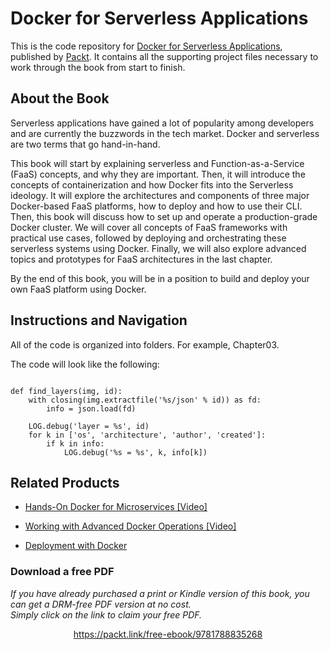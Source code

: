 # Docker for Serverless Applications
This is the code repository for [Docker for Serverless Applications](https://www.packtpub.com/virtualization-and-cloud/docker-serverless-applications?utm_source=github&utm_medium=repository&utm_campaign=9781788835268), published by [Packt](https://www.packtpub.com/?utm_source=github). It contains all the supporting project files necessary to work through the book from start to finish.
## About the Book
Serverless applications have gained a lot of popularity among developers and are currently the buzzwords in the tech market. Docker and serverless are two terms that go hand-in-hand.

This book will start by explaining serverless and Function-as-a-Service (FaaS) concepts, and why they are important. Then, it will introduce the concepts of containerization and how Docker fits into the Serverless ideology. It will explore the architectures and components of three major Docker-based FaaS platforms, how to deploy and how to use their CLI. Then, this book will discuss how to set up and operate a production-grade Docker cluster. We will cover all concepts of FaaS frameworks with practical use cases, followed by deploying and orchestrating these serverless systems using Docker. Finally, we will also explore advanced topics and prototypes for FaaS architectures in the last chapter.

By the end of this book, you will be in a position to build and deploy your own FaaS platform using Docker.

## Instructions and Navigation
All of the code is organized into folders. For example, Chapter03.


The code will look like the following:
```

def find_layers(img, id):
    with closing(img.extractfile('%s/json' % id)) as fd:
        info = json.load(fd)

    LOG.debug('layer = %s', id)
    for k in ['os', 'architecture', 'author', 'created']:
        if k in info:
            LOG.debug('%s = %s', k, info[k])
```

## Related Products
* [Hands-On Docker for Microservices [Video]](https://www.packtpub.com/application-development/hands-docker-microservices-video?utm_source=github&utm_medium=repository&utm_campaign=9781788999960)

* [Working with Advanced Docker Operations [Video]](https://www.packtpub.com/virtualization-and-cloud/working-advanced-docker-operations-video?utm_source=github&utm_medium=repository&utm_campaign=9781788471695)

* [Deployment with Docker](https://www.packtpub.com/virtualization-and-cloud/deployment-docker?utm_source=github&utm_medium=repository&utm_campaign=9781786469007)

### Download a free PDF

 <i>If you have already purchased a print or Kindle version of this book, you can get a DRM-free PDF version at no cost.<br>Simply click on the link to claim your free PDF.</i>
<p align="center"> <a href="https://packt.link/free-ebook/9781788835268">https://packt.link/free-ebook/9781788835268 </a> </p>